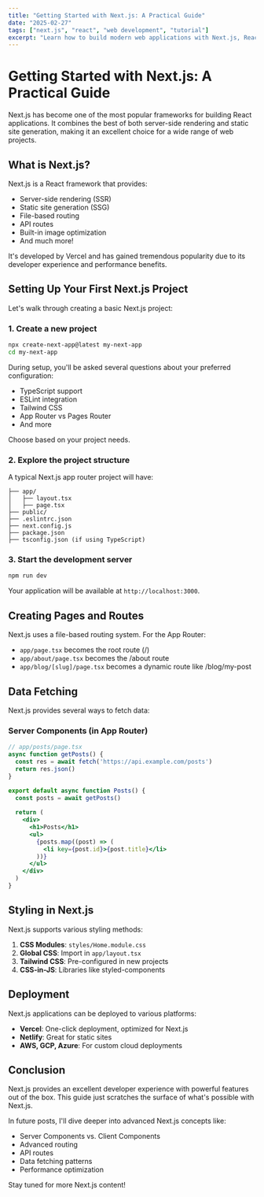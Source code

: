 ```yaml
---
title: "Getting Started with Next.js: A Practical Guide"
date: "2025-02-27"
tags: ["next.js", "react", "web development", "tutorial"]
excerpt: "Learn how to build modern web applications with Next.js, React's powerful framework for production-ready websites."
---
```


# Getting Started with Next.js: A Practical Guide

Next.js has become one of the most popular frameworks for building React applications. It combines the best of both server-side rendering and static site generation, making it an excellent choice for a wide range of web projects.

## What is Next.js?

Next.js is a React framework that provides:

- Server-side rendering (SSR)
- Static site generation (SSG)
- File-based routing
- API routes
- Built-in image optimization
- And much more!

It's developed by Vercel and has gained tremendous popularity due to its developer experience and performance benefits.

## Setting Up Your First Next.js Project

Let's walk through creating a basic Next.js project:

### 1. Create a new project

```bash
npx create-next-app@latest my-next-app
cd my-next-app
```

During setup, you'll be asked several questions about your preferred configuration:

- TypeScript support
- ESLint integration
- Tailwind CSS
- App Router vs Pages Router
- And more

Choose based on your project needs.

### 2. Explore the project structure

A typical Next.js app router project will have:

```
├── app/
│   ├── layout.tsx
│   ├── page.tsx
├── public/
├── .eslintrc.json
├── next.config.js
├── package.json
├── tsconfig.json (if using TypeScript)
```

### 3. Start the development server

```bash
npm run dev
```

Your application will be available at `http://localhost:3000`.

## Creating Pages and Routes

Next.js uses a file-based routing system. For the App Router:

- `app/page.tsx` becomes the root route (/)
- `app/about/page.tsx` becomes the /about route
- `app/blog/[slug]/page.tsx` becomes a dynamic route like /blog/my-post

## Data Fetching

Next.js provides several ways to fetch data:

### Server Components (in App Router)

```jsx
// app/posts/page.tsx
async function getPosts() {
  const res = await fetch('https://api.example.com/posts')
  return res.json()
}

export default async function Posts() {
  const posts = await getPosts()
  
  return (
    <div>
      <h1>Posts</h1>
      <ul>
        {posts.map((post) => (
          <li key={post.id}>{post.title}</li>
        ))}
      </ul>
    </div>
  )
}
```

## Styling in Next.js

Next.js supports various styling methods:

1. **CSS Modules**: `styles/Home.module.css`
2. **Global CSS**: Import in `app/layout.tsx`
3. **Tailwind CSS**: Pre-configured in new projects
4. **CSS-in-JS**: Libraries like styled-components

## Deployment

Next.js applications can be deployed to various platforms:

- **Vercel**: One-click deployment, optimized for Next.js
- **Netlify**: Great for static sites
- **AWS, GCP, Azure**: For custom cloud deployments

## Conclusion

Next.js provides an excellent developer experience with powerful features out of the box. This guide just scratches the surface of what's possible with Next.js.

In future posts, I'll dive deeper into advanced Next.js concepts like:

- Server Components vs. Client Components
- Advanced routing
- API routes
- Data fetching patterns
- Performance optimization

Stay tuned for more Next.js content!
